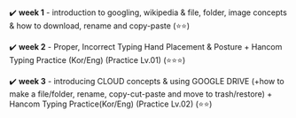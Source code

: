 ✔️ <b>week 1</b> - introduction to googling, wikipedia & file, folder, image concepts & how to download, rename and copy-paste (⭐️⭐️)

✔️ <b>week 2</b> - Proper, Incorrect Typing Hand Placement & Posture + Hancom Typing Practice (Kor/Eng) (Practice Lv.01) (⭐️⭐️⭐️)

✔️ <b>week 3</b> - introducing CLOUD concepts & using GOOGLE DRIVE (+how to make a file/folder, rename, copy-cut-paste and move to trash/restore) + Hancom Typing Practice(Kor/Eng) (Practice Lv.02) (⭐️⭐️)

